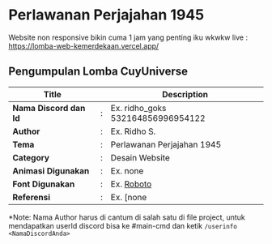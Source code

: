 # Perlawanan Perjajahan 1945

Website non responsive bikin cuma 1 jam yang penting iku wkwkw
live : https://lomba-web-kemerdekaan.vercel.app/

## Pengumpulan Lomba CuyUniverse

| Title                   |     | Description                                            |
| ----------------------- | --- | ------------------------------------------------------ |
| **Nama Discord dan Id** | :   | Ex. ridho_goks 532164856996954122                      |
| **Author**              | :   | Ex. Ridho S.                                           |
| **Tema**                | :   | Perlawanan Perjajahan 1945                             |
| **Category**            | :   | Desain Website                                         |
| **Animasi Digunakan**   | :   | Ex. none                                               |
| **Font Digunakan**      | :   | Ex. [Roboto](https://fonts.google.com/specimen/Roboto) |
| **Referensi**           | :   | Ex. [none                                              |

\*Note: Nama Author harus di cantum di salah satu di file project, untuk mendapatkan userId discord bisa ke #main-cmd dan ketik `/userinfo <NamaDiscordAnda>`
